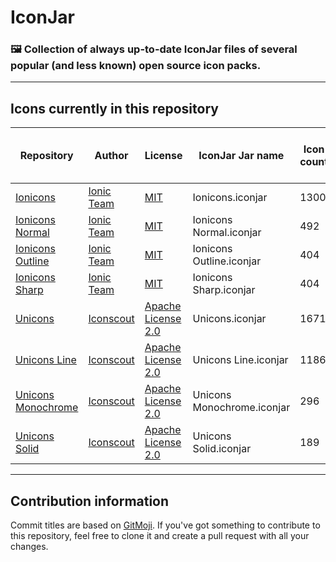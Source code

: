 # IconJar
### 🖼 Collection of always up-to-date IconJar files of several popular (and less known) open source icon packs.
---

## Icons currently in this repository
| Repository                                                 | Author                                      | License                                                                        | IconJar Jar name           | Icon count | Last checked for updates (mm/dd/yy) | Extra information  |
|------------------------------------------------------------|---------------------------------------------|--------------------------------------------------------------------------------|----------------------------|------------|-------------------------------------|--------------------|
| [Ionicons](https://github.com/ionic-team/ionicons)         | [Ionic Team](https://github.com/ionic-team) | [MIT](https://github.com/ionic-team/ionicons/blob/master/LICENSE)              | Ionicons.iconjar           | 1300       | 12/14/20, 19:30h UTC                |                    |
| [Ionicons Normal](https://github.com/ionic-team/ionicons)  | [Ionic Team](https://github.com/ionic-team) | [MIT](https://github.com/ionic-team/ionicons/blob/master/LICENSE)              | Ionicons Normal.iconjar    | 492        | 12/14/20, 19:30h UTC                | Subset of Ionicons |
| [Ionicons Outline](https://github.com/ionic-team/ionicons) | [Ionic Team](https://github.com/ionic-team) | [MIT](https://github.com/ionic-team/ionicons/blob/master/LICENSE)              | Ionicons Outline.iconjar   | 404        | 12/14/20, 19:30h UTC                | Subset of Ionicons |
| [Ionicons Sharp](https://github.com/ionic-team/ionicons)   | [Ionic Team](https://github.com/ionic-team) | [MIT](https://github.com/ionic-team/ionicons/blob/master/LICENSE)              | Ionicons Sharp.iconjar     | 404        | 12/14/20, 19:30h UTC                | Subset of Ionicons |
| [Unicons](https://github.com/Iconscout/unicons)            | [Iconscout](https://github.com/Iconscout)   | [Apache License 2.0](https://github.com/Iconscout/unicons/blob/master/LICENSE) | Unicons.iconjar            | 1671       | 12/15/20, 14:20h UTC                |                    |
| [Unicons Line](https://github.com/Iconscout/unicons)       | [Iconscout](https://github.com/Iconscout)   | [Apache License 2.0](https://github.com/Iconscout/unicons/blob/master/LICENSE) | Unicons Line.iconjar       | 1186       | 12/15/20, 14:20h UTC                | Subset of Unicons  |
| [Unicons Monochrome](https://github.com/Iconscout/unicons) | [Iconscout](https://github.com/Iconscout)   | [Apache License 2.0](https://github.com/Iconscout/unicons/blob/master/LICENSE) | Unicons Monochrome.iconjar | 296        | 12/15/20, 14:20h UTC                | Subset of Unicons  |
| [Unicons Solid](https://github.com/Iconscout/unicons)      | [Iconscout](https://github.com/Iconscout)   | [Apache License 2.0](https://github.com/Iconscout/unicons/blob/master/LICENSE) | Unicons Solid.iconjar      | 189        | 12/15/20, 14:20h UTC                | Subset of Unicons  |

---

## Contribution information
Commit titles are based on [GitMoji](https://github.com/carloscuesta/gitmoji). If you've got something to contribute to this repository, feel free to clone it and create a pull request with all your changes.
